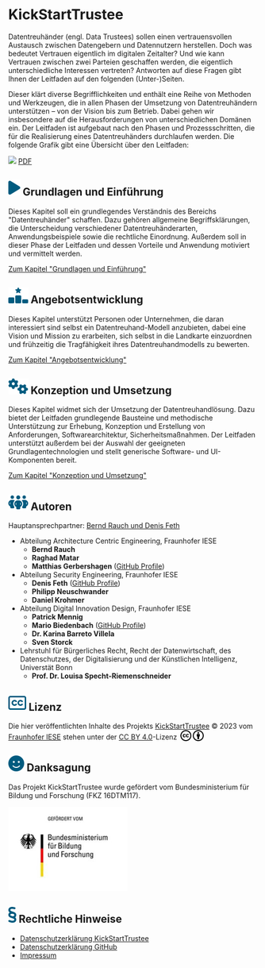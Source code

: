 # KickStartTrustee

Datentreuhänder (engl. Data Trustees) sollen einen vertrauensvollen Austausch zwischen Datengebern und Datennutzern herstellen. Doch was bedeutet Vertrauen eigentlich im digitalen Zeitalter? Und wie kann Vertrauen zwischen zwei Parteien geschaffen werden, die eigentlich unterschiedliche Interessen vertreten? Antworten auf diese Fragen gibt Ihnen der Leitfaden auf den folgenden (Unter-)Seiten.

Dieser klärt diverse Begrifflichkeiten und enthält eine Reihe von Methoden und Werkzeugen, die in allen Phasen der Umsetzung von Datentreuhändern unterstützen – von der Vision bis zum Betrieb. Dabei gehen wir insbesondere auf die Herausforderungen von unterschiedlichen Domänen ein. Der Leitfaden ist aufgebaut nach den Phasen und Prozessschritten, die für die Realisierung eines Datentreuhänders durchlaufen werden. Die folgende Grafik gibt eine Übersicht über den Leitfaden:

![](<./assets/images/Übersichtsgrafik.png>)
[PDF](<./assets/images/Übersichtsgrafik.pdf>)

## ![](./assets/images/play.svg) Grundlagen und Einführung
Dieses Kapitel soll ein grundlegendes Verständnis des Bereichs "Datentreuhänder" schaffen. Dazu gehören allgemeine Begriffsklärungen, die Unterscheidung verschiedener Datentreuhänderarten, Anwendungsbeispiele sowie die rechtliche Einordnung. Außerdem soll in dieser Phase der Leitfaden und dessen Vorteile und Anwendung motiviert und vermittelt werden.

[Zum Kapitel "Grundlagen und Einführung"](Grundlagen%20und%20Einf%C3%BChrung/)

## ![](./assets/images/star.svg) Angebotsentwicklung
Dieses Kapitel unterstützt Personen oder Unternehmen, die daran interessiert sind selbst ein Datentreuhand-Modell anzubieten, dabei eine Vision und Mission zu erarbeiten, sich selbst in die Landkarte einzuordnen und frühzeitig die Tragfähigkeit ihres Datentreuhandmodells zu bewerten.

[Zum Kapitel "Angebotsentwicklung"](Angebotsentwicklung/)

## ![](./assets/images/gears.svg) Konzeption und Umsetzung
Dieses Kapitel widmet sich der Umsetzung der Datentreuhandlösung. Dazu bietet der Leitfaden grundlegende Bausteine und methodische Unterstützung zur Erhebung, Konzeption und Erstellung von Anforderungen, Softwarearchitektur, Sicherheitsmaßnahmen. Der Leitfaden unterstützt außerdem bei der Auswahl der geeigneten Grundlagentechnologien und stellt generische Software- und UI-Komponenten bereit.

[Zum Kapitel "Konzeption und Umsetzung"](Konzeption%20und%20Umsetzung/)

## ![](./assets/images/team.svg) Autoren

Hauptansprechpartner: [Bernd Rauch und Denis Feth](mailto:bernd.rauch@iese.fraunhofer.de;denis.feth@iese.fraunhofer.de?subject=KickStartTrustee)

- Abteilung Architecture Centric Engineering, Fraunhofer IESE
  - **Bernd Rauch**  
  - **Raghad Matar** 
  - **Matthias Gerbershagen** ([GitHub Profile](https://github.com/iesemtger))  
- Abteilung Security Engineering, Fraunhofer IESE
  - **Denis Feth** ([GitHub Profile](https://github.com/denis-feth-iese))  
  - **Philipp Neuschwander** 
  - **Daniel Krohmer**  
- Abteilung Digital Innovation Design, Fraunhofer IESE
  - **Patrick Mennig** 
  - **Mario Biedenbach** ([GitHub Profile](https://github.com/biedenba)) 
  - **Dr. Karina Barreto Villela** 
  - **Sven Storck** 
- Lehrstuhl für Bürgerliches Recht, Recht der Datenwirtschaft, des Datenschutzes, der Digitalisierung und der Künstlichen Intelligenz, Universtät Bonn
  - **Prof. Dr. Louisa Specht-Riemenschneider** 

## ![](./assets/images/cc_fa.svg) Lizenz
Die hier veröffentlichten Inhalte des Projekts [KickStartTrustee](https://fraunhofer-iese.github.io/KickStartTrustee) © 2023 vom [Fraunhofer IESE](https://www.iese.fraunhofer.de/) stehen unter der [CC BY 4.0](http://creativecommons.org/licenses/by/4.0/?ref=chooser-v1)-Lizenz <img style="height:22px!important;margin-left:3px;vertical-align:text-bottom;" src="./assets/images/cc.svg"><img style="height:22px!important;margin-left:3px;vertical-align:text-bottom;" src="./assets/images/by.svg">

## ![](./assets/images/smile.svg) Danksagung

Das Projekt KickStartTrustee wurde gefördert vom Bundesministerium für Bildung und Forschung (FKZ 16DTM117). 

![](./assets/images/bmbf_foerderlogo.jpg)

## ![](./assets/images/legal.svg) Rechtliche Hinweise
- [Datenschutzerklärung KickStartTrustee](https://www.kickstarttrustee.de/datenschutzerklaerung/)
- [Datenschutzerklärung GitHub](https://docs.github.com/de/site-policy/privacy-policies/github-privacy-statement)
- [Impressum](https://www.iese.fraunhofer.de/de/impressum.html)